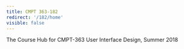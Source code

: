 ```yaml
---
title: CMPT 363-182
redirect: '/182/home'
visible: false
---
```


The Course Hub for CMPT-363 User Interface Design, Summer 2018
